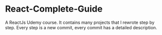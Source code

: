 # React-Complete-Guide

A ReactJs Udemy course.
It contains many projects that I rewrote step by step.
Every step is a new commit, every commit has a detailed description.
